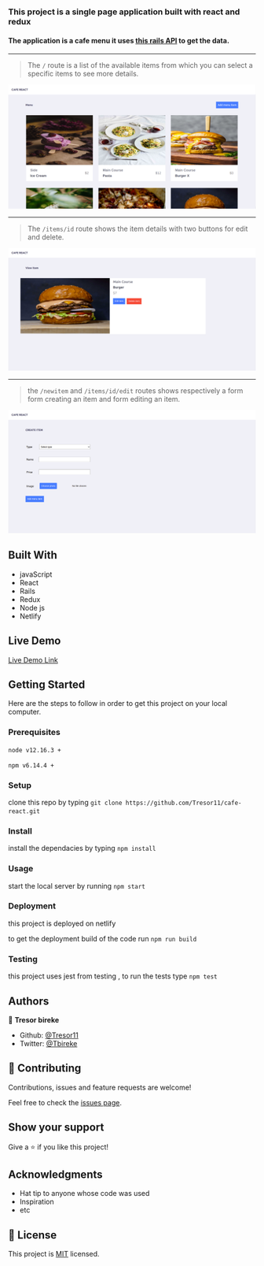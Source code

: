 ### This project is a single page application built with react and redux 

#### The application is a cafe menu it uses [this rails API](https://github.com/Tresor11/cafe-react-api/) to get the data.

<hr />

> The `/` route is a list of the available items from which you can select a specific items to see more details.

![screenshot](./home.png)

<hr />

> The `/items/id` route shows the item details with two buttons for edit and delete.

![screenshot](./item.png)

<hr />

> the `/newitem` and `/items/id/edit` routes shows respectively a form form creating an item and form editing an item.

![screenshot](./form.png)


## Built With

- javaScript
- React
- Rails
- Redux
- Node js
- Netlify

## Live Demo

[Live Demo Link](https://cafe-react.netlify.app/)

## Getting Started

Here are the steps to follow in order to get this project on your local computer.

### Prerequisites

`node v12.16.3 +`

`npm v6.14.4 +`

### Setup

clone this repo by typing `git clone https://github.com/Tresor11/cafe-react.git`

### Install

install the dependacies by typing `npm install`

### Usage

start the local server by running `npm start`

### Deployment

this project is deployed on netlify

to get the deployment build of the code run `npm run build`

### Testing

this project uses jest from testing , to run the tests type `npm test` 

## Authors

👤 **Tresor bireke**

- Github: [@Tresor11](https://github.com/Tresor11)
- Twitter: [@Tbireke](https://twitter.com/Tbireke)

## 🤝 Contributing

Contributions, issues and feature requests are welcome!

Feel free to check the [issues page](issues/).

## Show your support

Give a ⭐️ if you like this project!

## Acknowledgments

- Hat tip to anyone whose code was used
- Inspiration
- etc

## 📝 License

This project is [MIT](lic.url) licensed.

